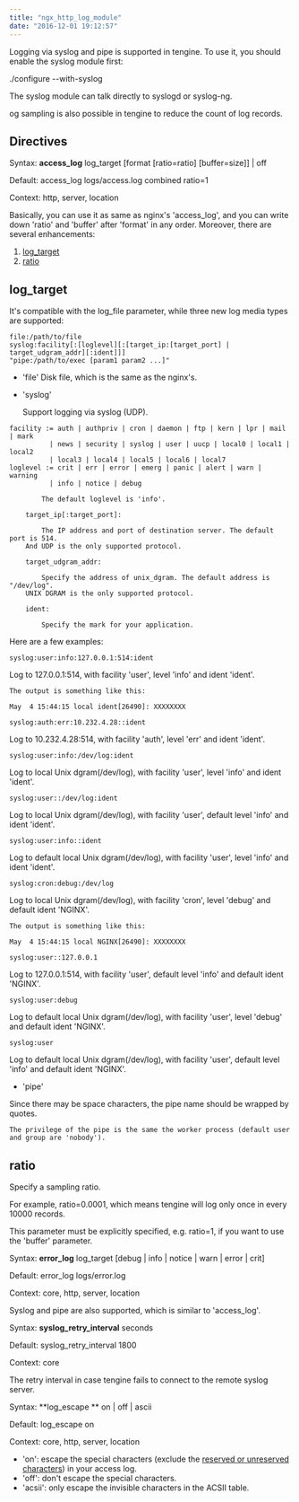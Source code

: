 ```yaml
---
title: "ngx_http_log_module"
date: "2016-12-01 19:12:57"
---
```



Logging via syslog and pipe is supported in tengine. To use it, you should enable the syslog module first:

./configure --with-syslog

The syslog module can talk directly to syslogd or syslog-ng.

og sampling is also possible in tengine to reduce the count of log records.

## Directives

Syntax: **access_log** log_target [format [ratio=ratio] [buffer=size]] | off

Default: access_log logs/access.log combined ratio=1

Context: http, server, location


Basically, you can use it as same as nginx's 'access_log', and you can write down 'ratio' and 'buffer' after 'format' in any order.
Moreover, there are several enhancements: 

1.  [log_target](#log_target)
2.  [ratio](#ratio)

## log_target

It's compatible with the log_file parameter, while three new log media types are supported:

```
file:/path/to/file
syslog:facility[:[loglevel][:[target_ip:[target_port] | target_udgram_addr][:ident]]]
"pipe:/path/to/exec [param1 param2 ...]"
```

*   'file'
Disk file, which is the same as the nginx's.
*   'syslog'

    Support logging via syslog (UDP).

```
facility := auth | authpriv | cron | daemon | ftp | kern | lpr | mail | mark
          | news | security | syslog | user | uucp | local0 | local1 | local2
          | local3 | local4 | local5 | local6 | local7
loglevel := crit | err | error | emerg | panic | alert | warn | warning
          | info | notice | debug

        The default loglevel is 'info'.

    target_ip[:target_port]:

        The IP address and port of destination server. The default port is 514.
    And UDP is the only supported protocol.

    target_udgram_addr:

        Specify the address of unix_dgram. The default address is "/dev/log".
    UNIX DGRAM is the only supported protocol.

    ident:

        Specify the mark for your application.
```

Here are a few examples:

```
syslog:user:info:127.0.0.1:514:ident
```

Log to 127.0.0.1:514, with facility 'user', level 'info' and ident 'ident'.

    The output is something like this:

```
May  4 15:44:15 local ident[26490]: XXXXXXXX
```

```
syslog:auth:err:10.232.4.28::ident
```

Log to 10.232.4.28:514, with facility 'auth', level 'err' and ident 'ident'.

```
syslog:user:info:/dev/log:ident
```

Log to local Unix dgram(/dev/log), with facility 'user', level 'info' and ident 'ident'.

```
syslog:user::/dev/log:ident
```

Log to local Unix dgram(/dev/log), with facility 'user', default level 'info' and ident 'ident'.

```
syslog:user:info::ident
```

Log to default local Unix dgram(/dev/log), with facility 'user', level 'info' and ident 'ident'.

```
syslog:cron:debug:/dev/log
```

Log to local Unix dgram(/dev/log), with facility 'cron', level 'debug' and default ident 'NGINX'.

    The output is something like this:

```
May  4 15:44:15 local NGINX[26490]: XXXXXXXX
```


```
syslog:user::127.0.0.1

```

Log to 127.0.0.1:514, with facility 'user', default level 'info' and default ident 'NGINX'.

```
syslog:user:debug
```

Log to default local Unix dgram(/dev/log), with facility 'user', level 'debug' and default ident 'NGINX'.

```
syslog:user
```

Log to default local Unix dgram(/dev/log), with facility 'user', default level 'info' and default ident 'NGINX'.

*   'pipe'

Since there may be space characters, the pipe name should be wrapped by quotes.

    The privilege of the pipe is the same the worker process (default user and group are 'nobody').

## ratio

Specify a sampling ratio.

For example, ratio=0.0001, which means tengine will log only once in every 10000 records.

This parameter must be explicitly specified, e.g. ratio=1, if you want to use the 'buffer' parameter.

Syntax: **error_log** log_target [debug | info | notice | warn | error | crit]

Default: error_log logs/error.log

Context: core, http, server, location

Syslog and pipe are also supported, which is similar to 'access_log'.

Syntax: **syslog_retry_interval** seconds

Default: syslog_retry_interval 1800

Context: core

The retry interval in case tengine fails to connect to the remote syslog server. 

Syntax: **log_escape ** on | off | ascii

Default: log_escape on

Context: core, http, server, location

*   'on': escape the special characters (exclude the [reserved or unreserved characters](http://en.wikipedia.org/wiki/Percent-encoding#Types_of_URI_characters)) in your access log.
*   'off': don't escape the special characters.
*   'acsii': only escape the invisible characters in the ACSII table.
